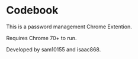 # Codebook

This is a password management Chrome Extention.

Requires Chrome 70+ to run.

Developed by sam10155 and isaac868.

